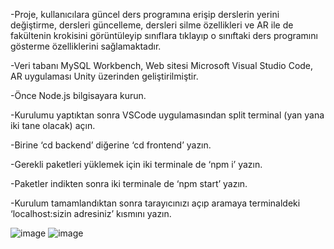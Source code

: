 -Proje, kullanıcılara güncel ders programına erişip derslerin yerini değiştirme, dersleri güncelleme, dersleri silme özellikleri ve AR ile de fakültenin krokisini görüntüleyip sınıflara tıklayıp o sınıftaki ders programını gösterme özelliklerini sağlamaktadır.

-Veri tabanı MySQL Workbench, Web sitesi Microsoft Visual Studio Code, AR uygulaması Unity üzerinden geliştirilmiştir.

-Önce Node.js bilgisayara kurun. 

-Kurulumu yaptıktan sonra VSCode uygulamasından split terminal (yan yana iki tane olacak) açın.

-Birine ‘cd backend’ diğerine ‘cd frontend’ yazın.

-Gerekli paketleri yüklemek için iki terminale de ‘npm i’ yazın.

-Paketler indikten sonra iki terminale de ‘npm start’ yazın.

-Kurulum tamamlandıktan sonra tarayıcınızı açıp aramaya terminaldeki ‘localhost:sizin adresiniz’ kısmını yazın.


![image](https://github.com/BaverYldz/DersProgrami_Timetable/assets/93653037/39d04f20-cc7f-4d9b-ac15-02313d19a56e)
![image](https://github.com/BaverYldz/DersProgrami_Timetable/assets/93653037/64fa0c0d-eaca-4cec-b370-2a673a510564)

